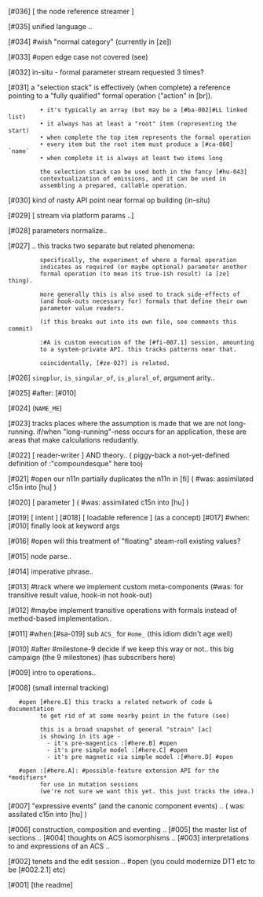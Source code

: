 [#036]       [ the node reference streamer ]

[#035]       unified language ..

[#034] #wish "normal category" (currently in [ze])

[#033] #open edge case not covered (see)

[#032]       in-situ - formal parameter stream requested 3 times?

[#031]       a "selection stack" is effectively (when complete) a reference
             pointing to a "fully qualified" formal operation ("action" in
             [br]).

             • it's typically an array (but may be a [#ba-002]#LL linked list)
             • it always has at least a "root" item (representing the start)
             • when complete the top item represents the formal operation
             • every item but the root item must produce a [#ca-060] `name`
             • when complete it is always at least two items long

             the selection stack can be used both in the fancy [#hu-043]
             contextualization of emissions, and it can be used in
             assembling a prepared, callable operation.

[#030]       kind of nasty API point near formal op building (in-situ)

[#029]       [ stream via platform params ..]

[#028]       parameters normalize..

[#027]       ..
             this tracks two separate but related phenomena:

             specifically, the experiment of where a formal operation
             indicates as required (or maybe optional) parameter another
             formal operation (to mean its true-ish result) (a [ze] thing).

             more generally this is also used to track side-effects of
             (and hook-outs necessary for) formals that define their own
             parameter value readers.

             (if this breaks out into its own file, see comments this commit)

             :#A is custom execution of the [#fi-007.1] session, amounting
             to a system-private API. this tracks patterns near that.

             coincidentally, [#ze-027] is related.

[#026]       `singplur`, `is_singular_of`, `is_plural_of`, argument arity..

[#025]       #after: [#010]

[#024]       (`NAME_ME`)

[#023]       tracks places where the assumption is made that we are not
             long-running. if/when "long-running"-ness occurs for an
             application, these are areas that make calculations redudantly.

[#022]       [ reader-writer ] AND theory..
             ( piggy-back a not-yet-defined definition of :"compoundesque" here too)

[#021] #open our n11n partially duplicates the n11n in [fi]
             ( #was: assimilated c15n into [hu] )

[#020]       [ parameter ]
             ( #was: assimilated c15n into [hu] )

[#019]       [ intent ]
[#018]       [ loadable reference ]  (as a concept)
[#017]       #when: [#010] finally look at keyword args

[#016] #open will this treatment of "floating" steam-roll existing values?

[#015]       node parse..

[#014]       imperative phrase..

[#013]       #track where we implement custom meta-components
             (#was: for transitive result value, hook-in not hook-out)

[#012]   #maybe implement transitive operations with formals instead of
             method-based implementation..

[#011]   #when:[#sa-019] sub `ACS_` for `Home_` (this idiom didn't age well)

[#010]     #after #milestone-9 decide if we keep this way or not..
             this big campaign (the 9 milestones) (has subscribers here)

[#009]       intro to operations..

[#008]       (small internal tracking)

       #open [#here.E] this tracks a related network of code & documentation
             to get rid of at some nearby point in the future (see)

             this is a broad snapshot of general "strain" [ac]
             is showing in its age -
               - it's pre-magentics :[#here.B] #open
               - it's pre simple model :[#here.C] #open
               - it's pre magnetic via simple model :[#here.D] #open

       #open :[#here.A]: #possible-feature extension API for the *modifiers*
             for use in mutation sessions
             (we're not sure we want this yet. this just tracks the idea.)

[#007]       "expressive events" (and the canonic component events) ..
             ( was: assilated c15n into [hu] )

[#006]       construction, composition and eventing ..
[#005]       the master list of sections ..
[#004]       thoughts on ACS isomorphisms ..
[#003]       interpretations to and expressions of an ACS ..

[#002]       tenets and the edit session ..
       #open (you could modernize DT1 etc to be [#002.2.1] etc)

[#001]       [the readme]
